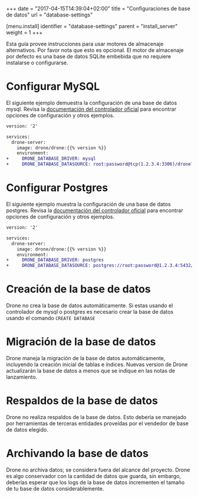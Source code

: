 +++
date = "2017-04-15T14:39:04+02:00"
title = "Configuraciones de base de datos"
url = "database-settings"

[menu.install]
  identifier = "database-settings"
  parent = "install_server"
  weight = 1
+++

Esta guía provee instrucciones para usar motores de almacenaje alternativos. Por favor nota que esto es opcional. El motor de almacenaje por defecto es una base de datos SQLite embebida que no requiere instalarse o configurarse.

# Configurar MySQL

El siguiente ejemplo demuestra la configuración de una base de datos mysql. Revisa la [documentación del controlador oficial](https://github.com/go-sql-driver/mysql#dsn-data-source-name) para encontrar opciones de configuración y otros ejemplos.

```diff
version: '2'

services:
  drone-server:
    image: drone/drone:{{% version %}}
    environment:
+     DRONE_DATABASE_DRIVER: mysql
+     DRONE_DATABASE_DATASOURCE: root:password@tcp(1.2.3.4:3306)/drone?parseTime=true
```

# Configurar Postgres

El siguiente ejemplo muestra la configuración de una base de datos postgres. Revisa la [documentación del controlador oficial](https://www.postgresql.org/docs/current/static/libpq-connect.html#LIBPQ-CONNSTRING) para encontrar opciones de configuración y otros ejemplos.

```diff
version: '2'

services:
  drone-server:
    image: drone/drone:{{% version %}}
    environment:
+     DRONE_DATABASE_DRIVER: postgres
+     DRONE_DATABASE_DATASOURCE: postgres://root:password@1.2.3.4:5432/postgres?sslmode=disable
```

# Creación de la base de datos

Drone no crea la base de datos automáticamente. Si estas usando el controlador de mysql o postgres es necesario crear la base de datos usando el comando `CREATE DATABASE`

# Migración de la base de datos

Drone maneja la migración de la base de datos automáticamente, incluyendo la creación inicial de tablas e índices. Nuevas version de Drone actualizarán la base de datos a menos que se indique en las notas de lanzamiento.

# Respaldos de la base de datos

Drone no realiza respaldos de la base de datos. Esto debería se manejado por herramientas de terceras entidades proveídas por el vendedor de base de datos elegido.

# Archivando la base de datos

Drone no archiva datos; se considera fuera del alcance del proyecto. Drone es algo conservador con la cantidad de datos que guarda, sin embargo, deberías esperar que los logs de la base de datos incrementen el tamaño de tu base de datos considerablemente.
